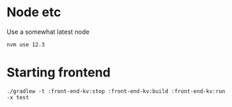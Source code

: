 # Node etc

Use a somewhat latest node

    nvm use 12.3

# Starting frontend

    ./gradlew -t :front-end-kv:stop :front-end-kv:build :front-end-kv:run -x test
